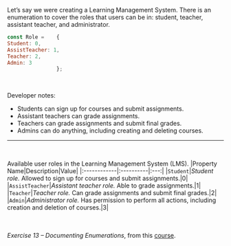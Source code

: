 Let’s say we were creating a Learning Management System. There is an enumeration to cover the roles that users can be in: student, teacher, assistant teacher, and administrator.

```js
const Role =    {
Student: 0,
AssistTeacher: 1,
Teacher: 2,
Admin: 3 
                };
```
<br>

Developer notes:
* Students can sign up for courses and submit assignments.
* Assistant teachers can grade assignments.
* Teachers can grade assignments and submit final grades.
* Admins can do anything, including creating and deleting courses.
***
<br>

Available user roles in the Learning Management System (LMS).
|Property Name|Description|Value|
|:------------|:----------|:---:|
|`Student`|*Student role.* Allowed to sign up for courses and submit assignments.|0|
|`AssistTeacher`|*Assistant teacher role.* Able to grade assignments.|1|
|`Teacher`|*Teacher role.* Can grade assignments and submit final grades.|2|
|`Admin`|*Administrator role.* Has permission to perform all actions, including creation and deletion of courses.|3|
<br><br><br>

*Exercise 13 – Documenting Enumerations*, from this [course].

[course]: https://www.udemy.com/course/coding-for-writers-1-basic-programming/